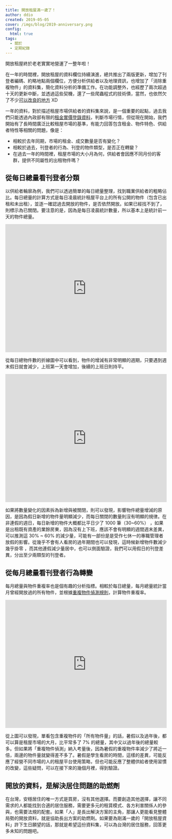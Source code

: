 ```yaml
---
title: 開放租屋滿一歲了！
author: ddio
created: 2019-05-05
cover: /imgs/blog/2019-anniversary.png
config: 
  html: true
tags:
  - 關於
  - 定期紀錄
---
```


開放租屋終於老老實實地營運了一整年啦！

在一年的時間裡，開放租屋的資料欄位持續演進，總共推出了兩版更新，增加了刊登者編碼、約略地點兩個欄位，方便分析供給者以及地理資訊，也增加了「消除重複物件」的資料集，簡化資料分析的準備工作。在功能調整外，也經歷了兩次超過十天的更新中斷，並透過這些契機，還了一些爬蟲程式的技術債，當然，也依然欠了不少[可以改良的地方](https://github.com/g0v/tw-rental-house-data/issues) XD

一年的資料，對於描述租屋市場供給者的資料集來說，是一個重要的起點，過去我們只能透過內政部有限的[租金實價登錄資料](http://pip.moi.gov.tw/V2/A/SCRA0201.aspx)，判斷市場行情，但從現在開始，我們開始有了長時間廣泛比較租屋市場的基準，有能力回答包含租金、物件特色、供給者特性等相關的問題，像是：

- 相較於去年同期，市場的租金、成交數量是否有變化？
- 相較於過去，刊登者的行為、刊登的物件類型，是否正在轉變？
- 在過去一年的時間裡，租屋市場的大小月為何，供給者會因應不同月份的客群，提供不同屬性的出租物件嗎？

## 從每日總量看刊登者分類

以供給者輪廓為例，我們可以透過簡單的每日總量整理，找到職業供給者的粗略佔比。每日總量的計算方式是每日凌晨統計租屋平台上的所有公開的物件（包含已出租和未出租），並逐一確認過去開放的物件，是否依然開放。如果已經找不到了，則標示為已關閉。要注意的是，因為是每日凌晨統計數量，所以基本上是統計前一天的物件總量。

<iframe src="https://plotdb.io/v/chart/21620" width="100%" height="400px" allowfullscreen="true" frameborder="0"></iframe>

從每日總物件數的折線圖中可以看到，物件的增減有非常明顯的週期，只要遇到週末假日就會減少，上班第一天會增加，後續的上班日則持平。

<iframe src="https://plotdb.io/v/chart/21634" width="100%" height="400px" allowfullscreen="true" frameborder="0"></iframe>

如果將數量變化的因素拆為新增與被關閉，則可以發現，影響物件總量增減的原因，是因為假日新增的物件量明顯減少，而每日關閉的數量則沒有明顯的規律。在非連假的週日，每日新增的物件大概都比平日少了 1000 筆（30~60%） ，如果是出租既有資產的業餘房東，因為沒有上下班，應該不會有明顯的週間週末差異，可以推測這 30% ~ 60% 的減少量，可能有一部份是是受作七休一的專職管理者放假的影響。從幾乎不會有人看房的過年期間也可以發現，這時候新增物件數減少幾乎掛零 ，而其他連假減少量居中，也可以側面驗證，我們可以用假日的刊登差異，分出至少兩類型的刊登者。

## 從每月總量看刊登者行為轉變

每月總量與物件重複率也是個有趣的分析指標。相較於每日總量，每月總量統計當月曾經開放過的所有物件，並根據[重複物件偵測規則](https://medium.com/p/2b5ad5f50161)，計算物件重複率。

<iframe src="https://plotdb.io/v/chart/21632" width="100%" height="400px" allowfullscreen="true" frameborder="0"></iframe>

從上圖可以發現，單看包含重複物件的「所有物件量」的話，暑假以及過年後，都可以算是租屋市場的大月，比平常多了 7% 的總量，其中又以過年後的總量較多。但如果將「重複物件偵測」納入考量後，因為暑假的重複物件率減少了將近一倍，兩邊的物件量就變得差不多了。暑假是學生看房的時間，這樣的差異，可能反應了經營不同市場的人的租屋平台使用策略，但也可能反應了整體供給者使用習慣的改變，這些疑問，可以在接下來的幾個月裡，得到驗證。

## 開放的資料，是解決居住問題的助燃劑

在台灣，安穩居住的唯一方式是買房，沒有其他選擇。而要創造其他選擇，讓不同需求的人都能找到合適的居住服務，需要更多元的租賃模式、各方利害關係人的參與，也需要法規的配套。如果「人」是長出解決方案的主角，那讓人更能看見整體局勢的開放資料，就是協助長出方案的助燃劑。如果要為剛滿一歲的「開放租屋資料」許下生日願望的話，那就是希望這份資料集，可以為台灣的居住服務，回答更多未知的問題吧。
